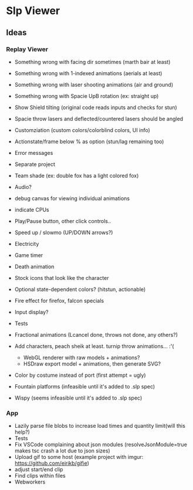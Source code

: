 # Slp Viewer

## Ideas

### Replay Viewer

- Something wrong with facing dir sometimes (marth bair at least)
- Something wrong with 1-indexed animations (aerials at least)
- Something wrong with laser shooting animations (air and ground)
- Something wrong with Spacie UpB rotation (ex: straight up)
- Show Shield tilting (original code reads inputs and checks for stun)
- Spacie throw lasers and deflected/countered lasers should be angled
- Customziation (custom colors/colorblind colors, UI info)
- Actionstate/frame below % as option (stun/lag remaining too)
- Error messages
- Separate project
- Team shade (ex: double fox has a light colored fox)
- Audio?
- debug canvas for viewing individual animations
- indicate CPUs
- Play/Pause button, other click controls..
- Speed up / slowmo (UP/DOWN arrows?)
- Electricity
- Game timer
- Death animation
- Stock icons that look like the character
- Optional state-dependent colors? (hitstun, actionable)
- Fire effect for firefox, falcon specials
- Input display?
- Tests

- Fractional animations (Lcancel done, throws not done, any others?)
- Add characters, peach sheik at least. turnip throw animations... :'(
  - WebGL renderer with raw models + animations?
  - HSDraw export model + animations, then generate SVG?
- Color by costume instead of port (first attempt = ugly)
- Fountain platforms (infeasible until it's added to .slp spec)
- Wispy (seems infeasible until it's added to .slp spec)

### App

- Lazily parse file blobs to increase load times and quantity limit(will this help?)
- Tests
- Fix VSCode complaining about json modules (resolveJsonModule=true makes
  tsc crash a lot due to json sizes)
- Upload gif to some host (example project with imgur: https://github.com/eirikb/gifie)
- adjust start/end clip
- Find clips within files
- Webworkers
